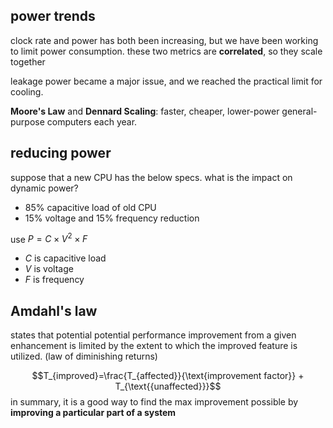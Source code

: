 ## power trends
clock rate and power has both been increasing, but we have been working to limit power consumption. these two metrics are **correlated**, so they scale together

leakage power became a major issue, and we reached the practical limit for cooling.

**Moore's Law** and **Dennard Scaling**: faster, cheaper, lower-power general-purpose computers each year. 

## reducing power
suppose that a new CPU has the below specs. what is the impact on dynamic power?
- 85% capacitive load of old CPU
- 15% voltage and 15% frequency reduction

use $P = C \times V^{2}\times F$
- $C$ is capacitive load
- $V$ is voltage
- $F$ is frequency

## Amdahl's law
states that potential potential performance improvement from a given enhancement is limited by the extent to which the improved feature is utilized. (law of diminishing returns)

$$T_{improved}=\frac{T_{affected}}{\text{improvement factor}} + T_{\text{{unaffected}}}$$
in summary, it is a good way to find the max improvement possible by **improving a particular part of a system**

